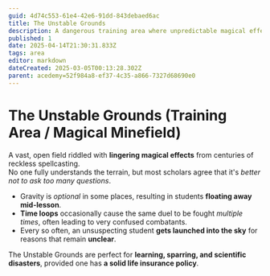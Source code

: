 ```yaml
---
guid: 4d74c553-61e4-42e6-91dd-843debaed6ac
title: The Unstable Grounds
description: A dangerous training area where unpredictable magical effects like shifting gravity, time loops, and random launches create chaotic learning opportunities.
published: 1
date: 2025-04-14T21:30:31.833Z
tags: area
editor: markdown
dateCreated: 2025-03-05T00:13:28.302Z
parent: acedemy=52f984a8-ef37-4c35-a866-7327d68690e0
---
```


# The Unstable Grounds (Training Area / Magical Minefield)
A vast, open field riddled with **lingering magical effects** from centuries of reckless spellcasting.  
No one fully understands the terrain, but most scholars agree that it's *better not to ask too many questions*.  

- Gravity is *optional* in some places, resulting in students **floating away mid-lesson**.  
- **Time loops** occasionally cause the same duel to be fought *multiple times*, often leading to very confused combatants.  
- Every so often, an unsuspecting student **gets launched into the sky** for reasons that remain **unclear**.  

The Unstable Grounds are perfect for **learning, sparring, and scientific disasters**, provided one has **a solid life insurance policy**.
